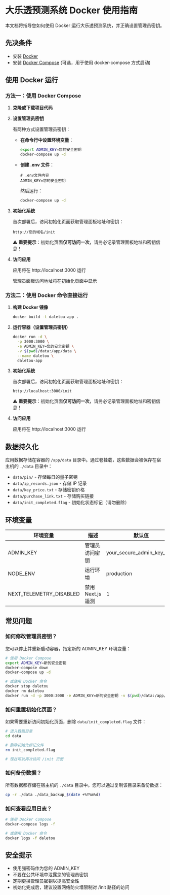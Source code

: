 # 大乐透预测系统 Docker 使用指南

本文档将指导您如何使用 Docker 运行大乐透预测系统，并正确设置管理员密钥。

## 先决条件

- 安装 [Docker](https://docs.docker.com/get-docker/)
- 安装 [Docker Compose](https://docs.docker.com/compose/install/) (可选，用于使用 docker-compose 方式启动)

## 使用 Docker 运行

### 方法一：使用 Docker Compose

1. **克隆或下载项目代码**

2. **设置管理员密钥**

   有两种方式设置管理员密钥：

   - **在命令行中设置环境变量**：

     ```bash
     export ADMIN_KEY=您的安全密钥
     docker-compose up -d
     ```

   - **创建 .env 文件**：
     ```
     # .env文件内容
     ADMIN_KEY=您的安全密钥
     ```
     然后运行：
     ```bash
     docker-compose up -d
     ```

3. **初始化系统**

   首次部署后，访问初始化页面获取管理面板地址和密钥：

   ```
   http://您的域名/init
   ```

   ⚠️ **重要提示**：初始化页面**仅可访问一次**，请务必记录管理面板地址和密钥信息！

4. **访问应用**

   应用将在 http://localhost:3000 运行

   管理员面板访问地址将在初始化页面中显示

### 方法二：使用 Docker 命令直接运行

1. **构建 Docker 镜像**

   ```bash
   docker build -t daletou-app .
   ```

2. **运行容器（设置管理员密钥）**

   ```bash
   docker run -d \
     -p 3000:3000 \
     -e ADMIN_KEY=您的安全密钥 \
     -v $(pwd)/data:/app/data \
     --name daletou \
     daletou-app
   ```

3. **初始化系统**

   首次部署后，访问初始化页面获取管理面板地址和密钥：

   ```
   http://localhost:3000/init
   ```

   ⚠️ **重要提示**：初始化页面**仅可访问一次**，请务必记录管理面板地址和密钥信息！

4. **访问应用**

   应用将在 http://localhost:3000 运行

## 数据持久化

应用数据存储在容器的 `/app/data` 目录中。通过卷挂载，这些数据会被保存在宿主机的 `./data` 目录中：

- `data/pin/` - 存储每日的量子密钥
- `data/ip_records.json` - 存储 IP 记录
- `data/key_price.txt` - 存储密钥价格
- `data/purchase_link.txt` - 存储购买链接
- `data/init_completed.flag` - 初始化状态标记（请勿删除）

## 环境变量

| 环境变量                | 描述              | 默认值                     |
| ----------------------- | ----------------- | -------------------------- |
| ADMIN_KEY               | 管理员访问密钥    | your_secure_admin_key_here |
| NODE_ENV                | 运行环境          | production                 |
| NEXT_TELEMETRY_DISABLED | 禁用 Next.js 遥测 | 1                          |

## 常见问题

### 如何修改管理员密钥？

您可以停止并重新启动容器，指定新的 ADMIN_KEY 环境变量：

```bash
# 使用 Docker Compose
export ADMIN_KEY=新的安全密钥
docker-compose down
docker-compose up -d

# 或使用 Docker 命令
docker stop daletou
docker rm daletou
docker run -d -p 3000:3000 -e ADMIN_KEY=新的安全密钥 -v $(pwd)/data:/app/data --name daletou daletou-app
```

### 如何重置初始化页面？

如果需要重新访问初始化页面，删除 `data/init_completed.flag` 文件：

```bash
# 进入数据目录
cd data

# 删除初始化标记文件
rm init_completed.flag

# 现在可以再次访问 /init 页面
```

### 如何备份数据？

所有数据都存储在宿主机的 `./data` 目录中。您可以通过复制该目录来备份数据：

```bash
cp -r ./data ./data_backup_$(date +%Y%m%d)
```

### 如何查看应用日志？

```bash
# 使用 Docker Compose
docker-compose logs -f

# 或使用 Docker 命令
docker logs -f daletou
```

## 安全提示

- 使用强密码作为您的 ADMIN_KEY
- 不要在公共环境中泄露您的管理员密钥
- 定期更换管理员密钥以提高安全性
- 初始化完成后，建议设置网络防火墙限制对 /init 路径的访问
